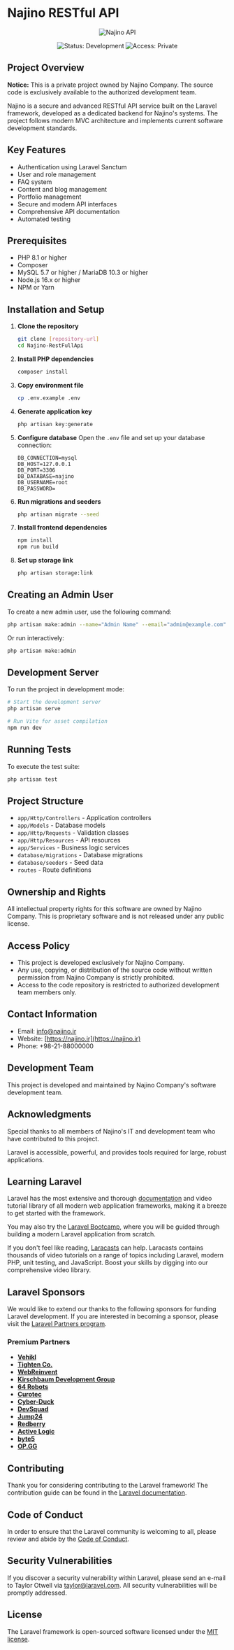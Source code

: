 # Najino RESTful API

<div align="center">
  <img src="https://via.placeholder.com/800x200?text=Najino+RESTful+API" alt="Najino API">
  
  <p align="center">
    <img src="https://img.shields.io/badge/Status-Development-yellow" alt="Status: Development">
    <img src="https://img.shields.io/badge/Access-Private-red" alt="Access: Private">
  </p>
</div>

## Project Overview

**Notice:** This is a private project owned by Najino Company. The source code is exclusively available to the authorized development team.

Najino is a secure and advanced RESTful API service built on the Laravel framework, developed as a dedicated backend for Najino's systems. The project follows modern MVC architecture and implements current software development standards.

## Key Features

- Authentication using Laravel Sanctum
- User and role management
- FAQ system
- Content and blog management
- Portfolio management
- Secure and modern API interfaces
- Comprehensive API documentation
- Automated testing

## Prerequisites

- PHP 8.1 or higher
- Composer
- MySQL 5.7 or higher / MariaDB 10.3 or higher
- Node.js 16.x or higher
- NPM or Yarn

## Installation and Setup

1. **Clone the repository**
   ```bash
   git clone [repository-url]
   cd Najino-RestFullApi
   ```

2. **Install PHP dependencies**
   ```bash
   composer install
   ```

3. **Copy environment file**
   ```bash
   cp .env.example .env
   ```

4. **Generate application key**
   ```bash
   php artisan key:generate
   ```

5. **Configure database**
   Open the `.env` file and set up your database connection:
   ```
   DB_CONNECTION=mysql
   DB_HOST=127.0.0.1
   DB_PORT=3306
   DB_DATABASE=najino
   DB_USERNAME=root
   DB_PASSWORD=
   ```

6. **Run migrations and seeders**
   ```bash
   php artisan migrate --seed
   ```

7. **Install frontend dependencies**
   ```bash
   npm install
   npm run build
   ```

8. **Set up storage link**
   ```bash
   php artisan storage:link
   ```

## Creating an Admin User

To create a new admin user, use the following command:

```bash
php artisan make:admin --name="Admin Name" --email="admin@example.com" --password="secure_password"
```

Or run interactively:

```bash
php artisan make:admin
```

## Development Server

To run the project in development mode:

```bash
# Start the development server
php artisan serve

# Run Vite for asset compilation
npm run dev
```

## Running Tests

To execute the test suite:

```bash
php artisan test
```

## Project Structure

- `app/Http/Controllers` - Application controllers
- `app/Models` - Database models
- `app/Http/Requests` - Validation classes
- `app/Http/Resources` - API resources
- `app/Services` - Business logic services
- `database/migrations` - Database migrations
- `database/seeders` - Seed data
- `routes` - Route definitions

## Ownership and Rights

All intellectual property rights for this software are owned by Najino Company. This is proprietary software and is not released under any public license.

## Access Policy

- This project is developed exclusively for Najino Company.
- Any use, copying, or distribution of the source code without written permission from Najino Company is strictly prohibited.
- Access to the code repository is restricted to authorized development team members only.

## Contact Information

- Email: [info@najino.ir](mailto:info@najino.ir)
- Website: [https://najino.ir](https://najino.ir)
- Phone: +98-21-88000000

## Development Team

This project is developed and maintained by Najino Company's software development team.

## Acknowledgments

Special thanks to all members of Najino's IT and development team who have contributed to this project.

Laravel is accessible, powerful, and provides tools required for large, robust applications.

## Learning Laravel

Laravel has the most extensive and thorough [documentation](https://laravel.com/docs) and video tutorial library of all modern web application frameworks, making it a breeze to get started with the framework.

You may also try the [Laravel Bootcamp](https://bootcamp.laravel.com), where you will be guided through building a modern Laravel application from scratch.

If you don't feel like reading, [Laracasts](https://laracasts.com) can help. Laracasts contains thousands of video tutorials on a range of topics including Laravel, modern PHP, unit testing, and JavaScript. Boost your skills by digging into our comprehensive video library.

## Laravel Sponsors

We would like to extend our thanks to the following sponsors for funding Laravel development. If you are interested in becoming a sponsor, please visit the [Laravel Partners program](https://partners.laravel.com).

### Premium Partners

- **[Vehikl](https://vehikl.com/)**
- **[Tighten Co.](https://tighten.co)**
- **[WebReinvent](https://webreinvent.com/)**
- **[Kirschbaum Development Group](https://kirschbaumdevelopment.com)**
- **[64 Robots](https://64robots.com)**
- **[Curotec](https://www.curotec.com/services/technologies/laravel/)**
- **[Cyber-Duck](https://cyber-duck.co.uk)**
- **[DevSquad](https://devsquad.com/hire-laravel-developers)**
- **[Jump24](https://jump24.co.uk)**
- **[Redberry](https://redberry.international/laravel/)**
- **[Active Logic](https://activelogic.com)**
- **[byte5](https://byte5.de)**
- **[OP.GG](https://op.gg)**

## Contributing

Thank you for considering contributing to the Laravel framework! The contribution guide can be found in the [Laravel documentation](https://laravel.com/docs/contributions).

## Code of Conduct

In order to ensure that the Laravel community is welcoming to all, please review and abide by the [Code of Conduct](https://laravel.com/docs/contributions#code-of-conduct).

## Security Vulnerabilities

If you discover a security vulnerability within Laravel, please send an e-mail to Taylor Otwell via [taylor@laravel.com](mailto:taylor@laravel.com). All security vulnerabilities will be promptly addressed.

## License

The Laravel framework is open-sourced software licensed under the [MIT license](https://opensource.org/licenses/MIT).
